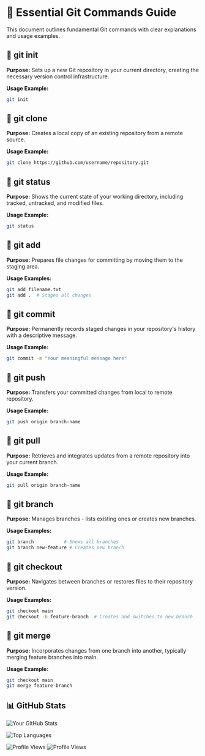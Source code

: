 # 📘 Essential Git Commands Guide
This document outlines fundamental Git commands with clear explanations and usage examples.
## 🔹 git init
**Purpose:**
Sets up a new Git repository in your current directory, creating the necessary version control infrastructure.

**Usage Example:**
```bash
git init
```

## 🔹 git clone
**Purpose:**
Creates a local copy of an existing repository from a remote source.

**Usage Example:**
```bash
git clone https://github.com/username/repository.git
```
## 🔹 git status
**Purpose:**
Shows the current state of your working directory, including tracked, untracked, and modified files.

**Usage Example:**

```bash
git status
```

## 🔹 git add
**Purpose:**
Prepares file changes for committing by moving them to the staging area.

**Usage Examples:**

```bash
git add filename.txt
git add .  # Stages all changes
```

## 🔹 git commit
**Purpose:**
Permanently records staged changes in your repository's history with a descriptive message.

**Usage Example:**

```bash
git commit -m "Your meaningful message here"
```

## 🔹 git push
**Purpose:**
Transfers your committed changes from local to remote repository.

**Usage Example:**

```bash
git push origin branch-name
```

## 🔹 git pull
**Purpose:**
Retrieves and integrates updates from a remote repository into your current branch.

**Usage Example:**

```bash
git pull origin branch-name
```

## 🔹 git branch
**Purpose:**
Manages branches - lists existing ones or creates new branches.

**Usage Examples:**

```bash
git branch           # Shows all branches
git branch new-feature # Creates new branch
```

## 🔹 git checkout
**Purpose:**
Navigates between branches or restores files to their repository version.

**Usage Examples:**

``` bash
git checkout main
git checkout -b feature-branch  # Creates and switches to new branch
```

## 🔹 git merge
**Purpose:**
Incorporates changes from one branch into another, typically merging feature branches into main.

**Usage Example:**

```bash
git checkout main
git merge feature-branch

```
## 📊 GitHub Stats

![Your GitHub Stats](https://github-readme-stats.vercel.app/api?username=bushra-x21&show_icons=true&theme=merko)

![Top Languages](https://github-readme-stats.vercel.app/api/top-langs/?username=bushra-x21&layout=compact&theme=merko)

![Profile Views](https://komarev.com/ghpvc/?username=bushra-x21&color=merko)
![Profile Views](https://komarev.com/ghpvc/?username=bushra-x21&color=0d1117)

